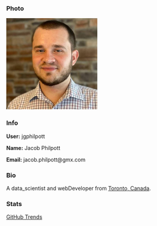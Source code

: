 <h3 align="left">Photo</h3>

<img width="242" height="242" src="https://github.com/jgphilpott/jgphilpott/blob/main/imgs/profile/image.jpg">

<h3 align="left">Info</h3>

<p align="left"><b>User:</b> jgphilpott</p>
<p align="left"><b>Name:</b> Jacob Philpott</p>
<p align="left"><b>Email:</b> jacob.philpott@gmx.com</p>

<h3 align="left">Bio</h3>

<p align="left">A data_scientist and webDeveloper from <a href="https://www.google.com/maps/place/Toronto">Toronto, Canada</a>.</p>

<h3 align="left">Stats</h3>

<p align="left"><a href="https://www.githubtrends.io/wrapped/jgphilpott">GitHub Trends</a></p>